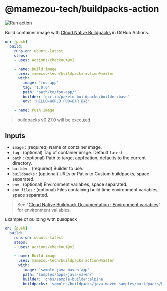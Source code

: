 # @mamezou-tech/buildpacks-action

![Run action](https://github.com/mamezou-tech/buildpacks-action/workflows/Run%20action/badge.svg)

Build container image with [Cloud Native Buildpacks](https://buildpacks.io) in GitHub Actions.

```yaml
on: [push]
  build:
    runs-on: ubuntu-latest
    steps:
    - uses: actions/checkout@v2

    - name: Build image
      uses: mamezou-tech/buildpacks-action@master
      with:
        image: 'foo-app'
        tag: '1.0.0'
        path: 'path/to/foo-app/'
        builder: 'gcr.io/paketo-buildpacks/builder:base'
        env: 'HELLO=WORLD FOO=BAR BAZ'

    - name: Push image
```

> buildpacks v0.27.0 will be executed.

## Inputs
- `image` : (required) Name of container image.
- `tag` : (optional) Tag of container image. Default `latest`
- `path` : (optional) Path to target application, defaults to the current directory.
- `builder` : (required) Builder to use.
- `buildpacks` : (optional) URLs or Paths to Custom buildpacks, space separated.
- `env` : (optional) Environment variables, space separated.
- `env_files` : (optional) Files containing build time environment variables, space separated.

> See "[Cloud Native Buildpack Documentation · Environment variables](https://buildpacks.io/docs/app-developer-guide/environment-variables/)" for environment valiables.


Example of building with buildpack

```yaml
on: [push]
  build:
    runs-on: ubuntu-latest
    steps:
    - uses: actions/checkout@v2

    - name: Build image
      uses: mamezou-tech/buildpacks-action@master
      with:
        image: 'sample-java-maven-app'
        path: 'samples/apps/java-maven/'
        builder: 'cnbs/sample-builder:alpine'
        buildpacks: 'samples/buildpacks/java-maven samples/buildpacks/hello-processes/ cnbs/sample-package:hello-universe'
```
